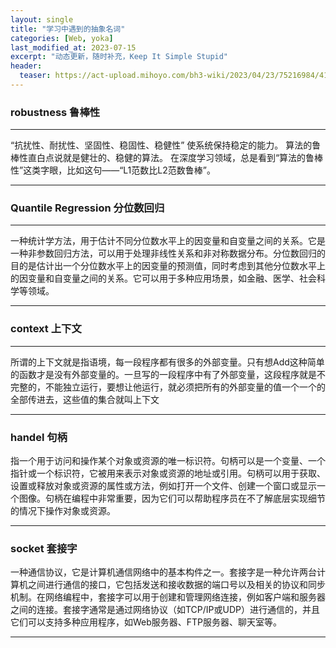 ```yaml
---
layout: single
title: "学习中遇到的抽象名词"
categories: [Web, yoka]
last_modified_at: 2023-07-15
excerpt: "动态更新，随时补充，Keep It Simple Stupid"
header:
  teaser: https://act-upload.mihoyo.com/bh3-wiki/2023/04/23/75216984/4150feb787ed2b3b8b1a473679ceec98_8188722251725257753.png
---
```


### robustness 鲁棒性

---

“抗扰性、耐扰性、坚固性、稳固性、稳健性” 使系统保持稳定的能力。
算法的鲁棒性直白点说就是健壮的、稳健的算法。
在深度学习领域，总是看到“算法的鲁棒性”这类字眼，比如这句——“L1范数比L2范数鲁棒”。

---
### Quantile Regression 分位数回归

---
一种统计学方法，用于估计不同分位数水平上的因变量和自变量之间的关系。它是一种非参数回归方法，可以用于处理非线性关系和非对称数据分布。分位数回归的目的是估计出一个分位数水平上的因变量的预测值，同时考虑到其他分位数水平上的因变量和自变量之间的关系。它可以用于多种应用场景，如金融、医学、社会科学等领域。

---
### context 上下文

---
所谓的上下文就是指语境，每一段程序都有很多的外部变量。只有想Add这种简单的函数才是没有外部变量的。一旦写的一段程序中有了外部变量，这段程序就是不完整的，不能独立运行，要想让他运行，就必须把所有的外部变量的值一个一个的全部传进去，这些值的集合就叫上下文

---
### handel 句柄

指一个用于访问和操作某个对象或资源的唯一标识符。句柄可以是一个变量、一个指针或一个标识符，它被用来表示对象或资源的地址或引用。句柄可以用于获取、设置或释放对象或资源的属性或方法，例如打开一个文件、创建一个窗口或显示一个图像。句柄在编程中非常重要，因为它们可以帮助程序员在不了解底层实现细节的情况下操作对象或资源。

---
### socket 套接字

一种通信协议，它是计算机通信网络中的基本构件之一。套接字是一种允许两台计算机之间进行通信的接口，它包括发送和接收数据的端口号以及相关的协议和同步机制。在网络编程中，套接字可以用于创建和管理网络连接，例如客户端和服务器之间的连接。套接字通常是通过网络协议（如TCP/IP或UDP）进行通信的，并且它们可以支持多种应用程序，如Web服务器、FTP服务器、聊天室等。

---
